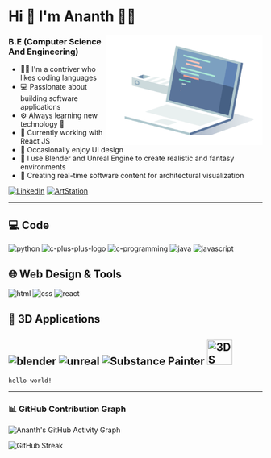 # Hi 👋 I'm Ananth 👩‍💻

<img align="right" height="220" width="310" src="https://github.com/Ananth002/ICONS/blob/14ecce43908f11d8f5ddd5041c537829d3e65503/animate-1.gif"/>

### B.E (Computer Science And Engineering)

- 🐱‍👤 I'm a contriver who likes coding languages  
- 💻 Passionate about building software applications  
- ⚙ Always learning new technology 🔧  
- 🎇 Currently working with React JS  
- 📲 Occasionally enjoy UI design  
- 🌟 I use Blender and Unreal Engine to create realistic and fantasy environments  
- 🌌 Creating real-time software content for architectural visualization  

[![LinkedIn](https://img.shields.io/badge/LinkedIn-0077B5?style=for-the-badge&logo=linkedin&logoColor=white)](https://www.linkedin.com/in/ananth-j-aj/)
[![ArtStation](https://img.shields.io/badge/ArtStation-13AFF0?style=for-the-badge&logo=artstation&logoColor=white)](https://ananth_aj.artstation.com/projects)

---

## 💻 Code  
<img width="50" height="50" Title="Python" src="https://img.icons8.com/fluency/48/python.png" alt="python"/> <img width="50" height="50" Title="C++" src="https://img.icons8.com/color/48/c-plus-plus-logo.png" alt="c-plus-plus-logo"/> <img width="50" height="50" Title="C" src="https://img.icons8.com/color/48/c-programming.png" alt="c-programming"/> <img width="50" height="50" Title="Java" src="https://img.icons8.com/color/48/java-coffee-cup-logo.png" alt="java"/> <img width="50" height="50" Title="JavaScript" src="https://img.icons8.com/color/48/javascript--v1.png" alt="javascript"/>

## 🌐 Web Design & Tools  
<img width="50" height="50" Title="HTML" src="https://img.icons8.com/color/48/html-5.png" alt="html"/> <img width="50" height="50" Title="CSS" src="https://img.icons8.com/color/48/css3.png" alt="css"/> <img width="50" height="50" Title="React" src="https://img.icons8.com/color/48/react-native.png" alt="react"/>

## 🎨 3D Applications  
<img width="50" height="50" Title="Blender" src="https://img.icons8.com/fluency/48/blender-3d.png" alt="blender"/> <img width="50" height="50" Title="Unreal Engine" src="https://img.icons8.com/color/48/unreal-engine.png" alt="unreal"/>
<img width="50" height="50" Title="Substance Painter" alt="Substance Painter" src="https://img.icons8.com/nolan/50/substance-painter.png" alt="substance-painter"/> <img width="50" height="50" Title="3DS Max"  src="https://icon-library.com/images/3ds-max-icon/3ds-max-icon-8.jpg"/>
---

```
hello world!
```

---

### 📊 GitHub Contribution Graph

![Ananth's GitHub Activity Graph](https://github-readme-activity-graph.vercel.app/graph?username=Ananth002&theme=github-compact)

![GitHub Streak](https://streak-stats.demolab.com?user=Ananth002&theme=dark)

